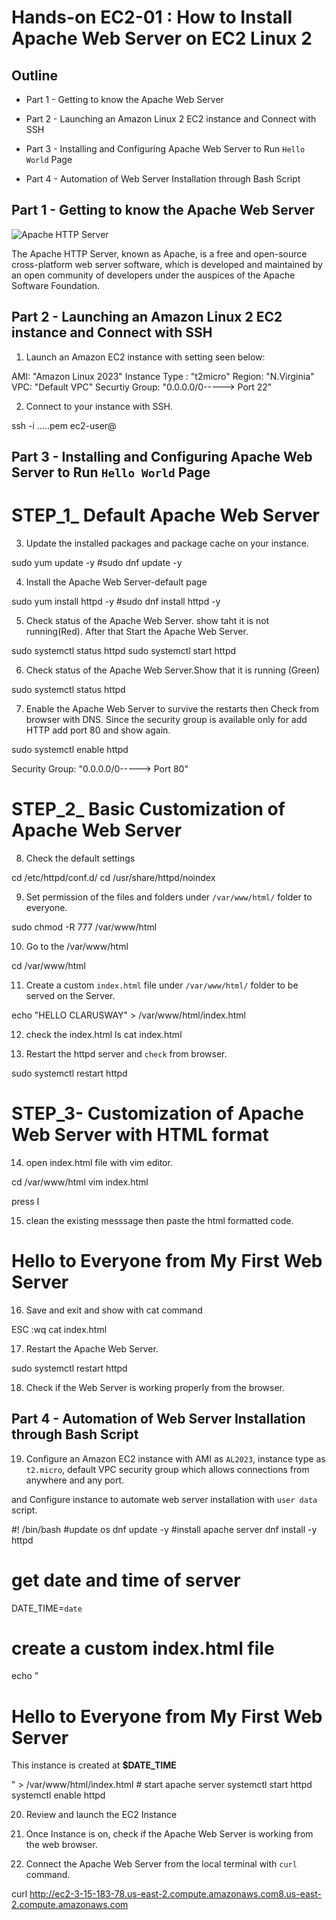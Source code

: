 # Hands-on EC2-01 : How to Install Apache Web Server on EC2 Linux 2

## Outline

- Part 1 - Getting to know the Apache Web Server

- Part 2 - Launching an Amazon Linux 2 EC2 instance and Connect with SSH

- Part 3 - Installing and Configuring Apache Web Server to Run `Hello World` Page

- Part 4 - Automation of Web Server Installation through Bash Script

## Part 1 - Getting to know the Apache Web Server

![Apache HTTP Server](./apache-web-server.png)

The Apache HTTP Server, known as Apache, is a free and open-source cross-platform web server software, which is developed and maintained by an open community of developers under the auspices of the Apache Software Foundation.

## Part 2 - Launching an Amazon Linux 2 EC2 instance and Connect with SSH

1. Launch an Amazon EC2 instance with setting seen below: 

AMI: "Amazon Linux 2023"
Instance Type : "t2micro"
Region: "N.Virginia"
VPC: "Default VPC"
Securtiy Group: "0.0.0.0/0-----> Port 22"

2. Connect to your instance with SSH.


ssh -i .....pem ec2-user@


## Part 3 - Installing and Configuring Apache Web Server to Run `Hello World` Page

# STEP_1_ Default Apache Web Server

3. Update the installed packages and package cache on your instance.


sudo yum update -y
#sudo dnf update -y

4. Install the Apache Web Server-default page


sudo yum install httpd -y
#sudo dnf install httpd -y

5. Check status of the Apache Web Server. show taht it is not running(Red). After that Start the Apache Web Server.

sudo systemctl status httpd
sudo systemctl start httpd


6. Check status of the Apache Web Server.Show that it is running (Green)


sudo systemctl status httpd

7. Enable the Apache Web Server to survive the restarts then Check from browser with DNS.  Since the security group is available only for add HTTP add port 80 and show again.

sudo systemctl enable httpd

Security Group: "0.0.0.0/0-----> Port 80"

# STEP_2_ Basic Customization of  Apache Web Server

8. Check the default settings 

cd /etc/httpd/conf.d/
cd /usr/share/httpd/noindex

9. Set permission of the files and folders under `/var/www/html/` folder to everyone.


sudo chmod -R 777 /var/www/html


10. Go to the /var/www/html

cd /var/www/html

11. Create a custom `index.html` file under `/var/www/html/` folder to be served on the Server.

echo "HELLO CLARUSWAY" > /var/www/html/index.html

12. check the index.html
ls 
cat index.html

13. Restart the httpd server and `check` from browser.

sudo systemctl restart httpd


# STEP_3- Customization of  Apache Web Server with HTML format

14. open index.html  file with vim editor.

cd /var/www/html
vim index.html

press I

15. clean the existing messsage then paste the html formatted code.

<html>
<head>
    <title> My First Web Server</title>
</head>
<body>
    <h1>Hello to Everyone from My First Web Server</h1>
</body>
</html>

16. Save and exit and show with cat command

ESC :wq
cat index.html

17. Restart the Apache Web Server.

sudo systemctl restart httpd

18. Check if the Web Server is working properly from the browser.

## Part 4 - Automation of Web Server Installation through Bash Script

19. Configure an Amazon EC2 instance with AMI as `AL2023`, instance type as `t2.micro`, default VPC security group which allows connections from anywhere and any port.

 and Configure instance to automate web server installation with `user data` script.

#! /bin/bash
#update os
dnf update -y
#install apache server
dnf install -y httpd
# get date and time of server
DATE_TIME=`date`
# create a custom index.html file
echo "<html>
<head>
    <title> My First Web Server</title>
</head>
<body>
    <h1>Hello to Everyone from My First Web Server</h1>
    <p>This instance is created at <b>$DATE_TIME</b></p>
</body>
</html>" > /var/www/html/index.html
# start apache server
systemctl start httpd
systemctl enable httpd


20. Review and launch the EC2 Instance

21. Once Instance is on, check if the Apache Web Server is working from the web browser.

22. Connect the Apache Web Server from the local terminal with `curl` command.


curl http://ec2-3-15-183-78.us-east-2.compute.amazonaws.com8.us-east-2.compute.amazonaws.com

